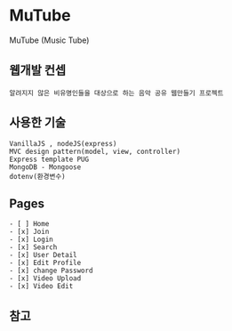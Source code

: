 # MuTube

MuTube (Music Tube)

## 웹개발 컨셉

    알려지지 않은 비유명인들을 대상으로 하는 음악 공유 웹만들기 프로젝트

## 사용한 기술

    VanillaJS , nodeJS(express)
    MVC design pattern(model, view, controller)
    Express template PUG
    MongoDB - Mongoose 
    dotenv(환경변수)

## Pages

    - [ ] Home
    - [x] Join
    - [x] Login
    - [x] Search
    - [x] User Detail
    - [x] Edit Profile
    - [x] change Password
    - [x] Video Upload
    - [x] Video Edit

## 참고
